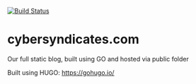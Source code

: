 [![Build Status](https://travis-ci.org/Cyber-Syndicates/cybersyndicates.com.svg?branch=master)](https://travis-ci.org/Cyber-Syndicates/cybersyndicates.com)
# cybersyndicates.com
Our full static blog, built using GO and hosted via public folder 

Built using HUGO:
https://gohugo.io/


